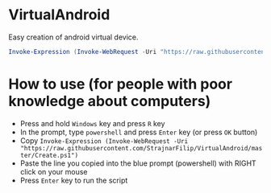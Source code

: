 # VirtualAndroid
Easy creation of android virtual device.

```ps1
Invoke-Expression (Invoke-WebRequest -Uri "https://raw.githubusercontent.com/StrajnarFilip/VirtualAndroid/master/Create.ps1")
```

# How to use (for people with poor knowledge about computers)

- Press and hold `Windows` key and press `R` key
- In the prompt, type `powershell` and press `Enter` key (or press `OK` button)
- Copy `Invoke-Expression (Invoke-WebRequest -Uri "https://raw.githubusercontent.com/StrajnarFilip/VirtualAndroid/master/Create.ps1")`
- Paste the line you copied into the blue prompt (powershell) with RIGHT click on your mouse
- Press `Enter` key to run the script